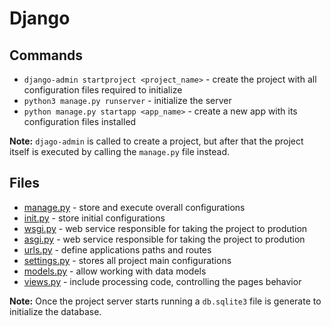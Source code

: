 # Django
## Commands
- `django-admin startproject <project_name>` - create the project with all configuration files required to initialize
- `python3 manage.py runserver` - initialize the server
- `python manage.py startapp <app_name>` - create a new app with its configuration files installed

**Note:** `djago-admin` is called to create a project, but after that the project itself is executed by calling the `manage.py` file instead.

## Files
- [manage.py](manage.py) - store and execute overall configurations 
- [init.py](init.py) - store initial configurations
- [wsgi.py](wsgi.py) - web service responsible for taking the project to prodution
- [asgi.py](asgi.py) - web service responsible for taking the project to prodution
- [urls.py](urls.py) - define applications paths and routes 
- [settings.py](settings.py) - stores all project main configurations
- [models.py](models.py) - allow working with data models
- [views.py](views.py) - include processing code, controlling the pages behavior

**Note:** Once the project server starts running a `db.sqlite3` file is generate to initialize the database.